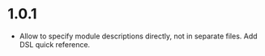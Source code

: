 # 1.0.1

-   Allow to specify module descriptions directly, not in separate files. Add DSL quick reference.

